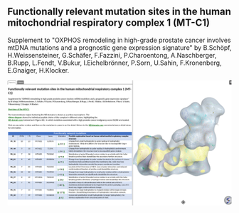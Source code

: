 ## Functionally relevant mutation sites in the human mitochondrial respiratory complex 1 (MT-C1)

Supplement to "OXPHOS remodeling in high-grade prostate cancer involves mtDNA mutations and a prognostic gene expression signature" by B.Schöpf, H.Weissensteiner, G.Schäfer, F.Fazzini, P.Charoentong, A.Naschberger, B.Rupp, L.Fendt, V.Bukur, I.Eichelbrönner, P.Sorn, U.Sahin, F.Kronenberg, E.Gnaiger, H.Klocker.

[![Preview](https://github.com/genepi/mt-c1/blob/master/iSee/isee_preview.png)](http://genepi.i-med.ac.at/pca-mt-c1/)
